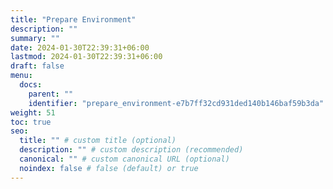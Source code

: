 ```yaml
---
title: "Prepare Environment"
description: ""
summary: ""
date: 2024-01-30T22:39:31+06:00
lastmod: 2024-01-30T22:39:31+06:00
draft: false
menu:
  docs:
    parent: ""
    identifier: "prepare_environment-e7b7ff32cd931ded140b146baf59b3da"
weight: 51
toc: true
seo:
  title: "" # custom title (optional)
  description: "" # custom description (recommended)
  canonical: "" # custom canonical URL (optional)
  noindex: false # false (default) or true
---
```

